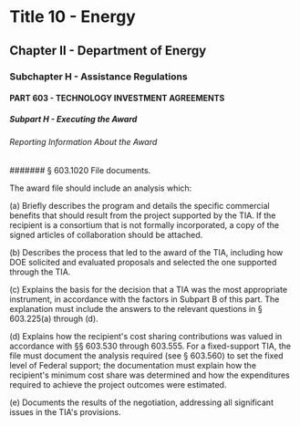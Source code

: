 
# Title 10 - Energy
## Chapter II - Department of Energy
### Subchapter H - Assistance Regulations
#### PART 603 - TECHNOLOGY INVESTMENT AGREEMENTS
##### Subpart H - Executing the Award
###### Reporting Information About the Award
####### § 603.1020 File documents.

The award file should include an analysis which:

(a) Briefly describes the program and details the specific commercial benefits that should result from the project supported by the TIA. If the recipient is a consortium that is not formally incorporated, a copy of the signed articles of collaboration should be attached.

(b) Describes the process that led to the award of the TIA, including how DOE solicited and evaluated proposals and selected the one supported through the TIA.

(c) Explains the basis for the decision that a TIA was the most appropriate instrument, in accordance with the factors in Subpart B of this part. The explanation must include the answers to the relevant questions in § 603.225(a) through (d).

(d) Explains how the recipient's cost sharing contributions was valued in accordance with §§ 603.530 through 603.555. For a fixed-support TIA, the file must document the analysis required (see § 603.560) to set the fixed level of Federal support; the documentation must explain how the recipient's minimum cost share was determined and how the expenditures required to achieve the project outcomes were estimated.

(e) Documents the results of the negotiation, addressing all significant issues in the TIA's provisions.
